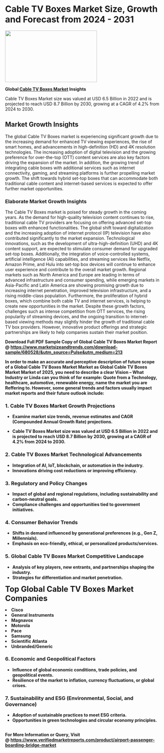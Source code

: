 <H1>Cable TV Boxes Market Size, Growth and Forecast from 2024 - 2031</H1><img class="aligncenter size-medium wp-image-584254" src="https://thirdeyenews.in/wp-content/uploads/2024/09/Global-Market-Research-300x168.jpeg" alt="" width="300" height="168" /><p><strong>Global&nbsp;<a href="https://www.marketsizeandtrends.com/download-sample/680528/&amp;utm_source=Pulse&amp;utm_medium=213">Cable TV Boxes Market</a> Insights</strong></p><p>Cable TV Boxes Market size was valued at USD 6.5 Billion in 2022 and is projected to reach USD 8.7 Billion by 2030, growing at a CAGR of 4.2% from 2024 to 2030.</p><p><h2>Market Growth Insights</h2> <p>The global Cable TV Boxes market is experiencing significant growth due to the increasing demand for enhanced TV viewing experiences, the rise of smart homes, and advancements in high-definition (HD) and 4K resolution technologies. The increasing adoption of digital television and the growing preference for over-the-top (OTT) content services are also key factors driving the expansion of the market. In addition, the growing trend of integrating cable boxes with additional services such as internet connectivity, gaming, and streaming platforms is further propelling market growth. The shift towards hybrid set-top boxes that can accommodate both traditional cable content and internet-based services is expected to offer further market opportunities.</p> <p><strong></strong></p> <h3>Elaborate Market Growth Insights</h3> <p>The Cable TV Boxes market is poised for steady growth in the coming years. As the demand for high-quality television content continues to rise, traditional cable TV providers are focusing on offering advanced set-top boxes with enhanced functionalities. The global shift toward digitalization and the increasing adoption of internet protocol (IP) television have also contributed significantly to the market expansion. Technological innovations, such as the development of ultra-high-definition (UHD) and 4K content support, are expected to stimulate consumer demand for upgraded set-top boxes. Additionally, the integration of voice-controlled systems, artificial intelligence (AI) capabilities, and streaming services like Netflix, Amazon Prime, and Hulu into set-top box devices will continue to enhance user experience and contribute to the overall market growth. Regional markets such as North America and Europe are leading in terms of advanced infrastructure and consumer spending, while emerging markets in Asia-Pacific and Latin America are showing promising growth due to increasing internet penetration, improved television infrastructure, and a rising middle-class population. Furthermore, the proliferation of hybrid boxes, which combine both cable TV and internet services, is helping to create new opportunities in the market. Despite these growth factors, challenges such as intense competition from OTT services, the rising popularity of streaming devices, and the ongoing transition to internet-based viewing methods may slightly hinder the growth of traditional cable TV box providers. However, innovative product offerings and strategic partnerships are likely to help companies sustain their market position.</p> <p><strong></p><p><span class=""><strong>Download Full PDF Sample Copy of Global Cable TV Boxes Market Report</strong> @ <a href="https://www.marketsizeandtrends.com/download-sample/680528/&amp;utm_source=Pulse&amp;utm_medium=213" target="_blank">https://www.marketsizeandtrends.com/download-sample/680528/&amp;utm_source=Pulse&amp;utm_medium=213</a></span></p><p>In order to make an accurate and perceptive description of future scope of a Global&nbsp;Cable TV Boxes Market Market as Global&nbsp;Cable TV Boxes Market Market of 2025, you need to describe a clear Vision &ndash; What Industry or Linda can you think of for example: Quote from a Technology, healthcare, automotive, renewable energy, name the market you are Reffering to. However, some general trends and factors usually impact market reports and their future outlook include:</p><h3>1.&nbsp;<strong>Cable TV Boxes Market Growth Projections</strong></h3><ul><li>Examine market size trends, revenue estimates and CAGR (Compounded Annual Growth Rate) projections.</li><li><p>Cable TV Boxes Market size was valued at USD 6.5 Billion in 2022 and is projected to reach USD 8.7 Billion by 2030, growing at a CAGR of 4.2% from 2024 to 2030.</p></li></ul><h3>2.&nbsp;<strong>Cable TV Boxes Market Technological Advancements</strong></h3><ul><li>Integration of AI, IoT, blockchain, or automation in the industry.</li><li>Innovations driving cost reductions or improving efficiency.</li></ul><h3>3.&nbsp;<strong>Regulatory and Policy Changes</strong></h3><ul><li>Impact of global and regional regulations, including sustainability and carbon-neutral goals.</li><li>Compliance challenges and opportunities tied to government initiatives.</li></ul><h3>4.&nbsp;<strong>Consumer Behavior Trends</strong></h3><ul><li>Shifts in demand influenced by generational preferences (e.g., Gen Z, Millennials).</li><li>Emphasis on eco-friendly, ethical, or personalized products/services.</li></ul><h3>5.&nbsp;<strong>Global Cable TV Boxes Market Competitive Landscape</strong></h3><ul><li>Analysis of key players, new entrants, and partnerships shaping the industry.</li><li>Strategies for differentiation and market penetration.</li></ul><p data-pm-slice="1 1 []"><span style="color: inherit; font-family: inherit; font-size: 25px;">Top Global Cable TV Boxes Market Companies</span></p><div class="" data-test-id=""><p><li>Cisco</li><li> General Instruments</li><li> Magnavox</li><li> Motorola</li><li> Pace</li><li> Samsung</li><li> Scientific Atlanta</li><li> Unbranded/Generic</li></p></div><h3>6.&nbsp;<strong>Economic and Geopolitical Factors</strong></h3><ul><li>Influence of global economic conditions, trade policies, and geopolitical events.</li><li>Resilience of the market to inflation, currency fluctuations, or global crises.</li></ul><h3>7.&nbsp;<strong>Sustainability and ESG (Environmental, Social, and Governance)</strong></h3><ul><li>Adoption of sustainable practices to meet ESG criteria.</li><li>Opportunities in green technologies and circular economy principles.</li></ul><h2><strong style="font-size: 14px;">For More Information or Query, Visit @&nbsp;</strong><a style="background-color: #ffffff; font-size: 14px;" href="https://www.marketsizeandtrends.com/report/cable-tv-boxes-market/" target="_blank">https://www.verifiedmarketreports.com/product/airport-passenger-boarding-bridge-market</a></h2>

